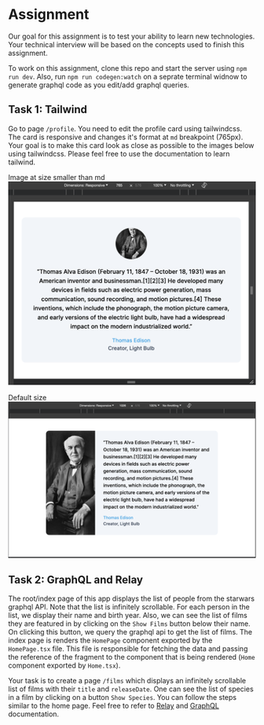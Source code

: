# Assignment

Our goal for this assignment is to test your ability to learn new technologies. Your technical interview will be based on the concepts used to finish this assignment.

To work on this assignment, clone this repo and start the server using `npm run dev`. Also, run `npm run codegen:watch` on a seprate terminal widnow to generate graphql code as you edit/add graphql queries.

## Task 1: Tailwind

Go to page `/profile`. You need to edit the profile card using tailwindcss. The card is responsive and changes it's format at `md` breakpoint (765px). Your goal is to make this card look as close as possible to the images below using tailwindcss. Please feel free to use the documentation to learn tailwind.

Image at size smaller than md
<img src="profile-small.png">

Default size
<img src="profile-large.png">

## Task 2: GraphQL and Relay

The root/index page of this app displays the list of people from the starwars graphql API. Note that the list is infinitely scrollable. For each person in the list, we display their name and birth year. Also, we can see the list of films they are featured in by clicking on the `Show Films` button below their name. On clicking this button, we query the graphql api to get the list of films. The index page is renders the `HomePage` component exported by the `HomePage.tsx` file. This file is responsible for fetching the data and passing the reference of the fragment to the component that is being rendered (`Home` component exported by `Home.tsx`).

Your task is to create a page `/films` which displays an infinitely scrollable list of films with their `title` and `releaseDate`. One can see the list of species in a film by clicking on a button `Show Species`. You can follow the steps similar to the home page. Feel free to refer to [Relay](https://relay.dev) and [GraphQL](https://graphql.org/) documentation.
